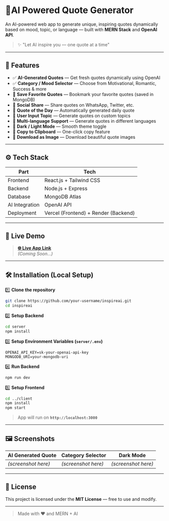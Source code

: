 # 📝AI Powered Quote Generator

An AI-powered web app to generate unique, inspiring quotes dynamically based on mood, topic, or language — built with **MERN Stack** and **OpenAI API**.

> ✨ "Let AI inspire you — one quote at a time"

---

## 🌟 Features

- ✅ **AI-Generated Quotes** — Get fresh quotes dynamically using OpenAI  
- ✅ **Category / Mood Selector** — Choose from Motivational, Romantic, Success & more  
- 🌟 **Save Favorite Quotes** — Bookmark your favorite quotes (saved in MongoDB)  
- 🌟 **Social Share** — Share quotes on WhatsApp, Twitter, etc.  
- 🌟 **Quote of the Day** — Automatically generated daily quote  
- 🌟 **User Input Topic** — Generate quotes on custom topics  
- 🌟 **Multi-language Support** — Generate quotes in different languages  
- 🌟 **Dark / Light Mode** — Smooth theme toggle  
- 🌟 **Copy to Clipboard** — One-click copy feature  
- 🌟 **Download as Image** — Download beautiful quote images  

---

## ⚙️ Tech Stack

| Part | Tech |
|------|------|
| Frontend | React.js + Tailwind CSS |
| Backend | Node.js + Express |
| Database | MongoDB Atlas |
| AI Integration | OpenAI API |
| Deployment | Vercel (Frontend) + Render (Backend) |

---

## 🚀 Live Demo

> **[🌐 Live App Link](https://inspireai.vercel.app)**  
*(Coming Soon…)*

---

## 🛠️ Installation (Local Setup)

1️⃣ **Clone the repository**  
```bash
git clone https://github.com/your-username/inspireai.git
cd inspireai
````

2️⃣ **Setup Backend**

```bash
cd server
npm install
```

3️⃣ **Setup Environment Variables (`server/.env`)**

```
OPENAI_API_KEY=sk-your-openai-api-key
MONGODB_URI=your-mongodb-uri
```

4️⃣ **Run Backend**

```bash
npm run dev
```

5️⃣ **Setup Frontend**

```bash
cd ../client
npm install
npm start
```

> App will run on **`http://localhost:3000`**

---

## 🖼️ Screenshots

| AI Generated Quote  | Category Selector   | Dark Mode           |
| ------------------- | ------------------- | ------------------- |
| *(screenshot here)* | *(screenshot here)* | *(screenshot here)* |

---

## 📄 License

This project is licensed under the **MIT License** — free to use and modify.

---
> Made with ❤️ and MERN + AI
```
